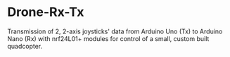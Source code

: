 # Drone-Rx-Tx
Transmission of 2, 2-axis joysticks' data from Arduino Uno (Tx) to Arduino Nano (Rx) with nrf24L01+ modules for control of a small, custom built quadcopter.
